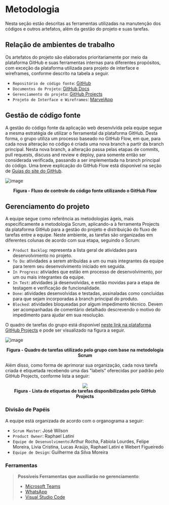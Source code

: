 # Metodologia

Nesta seção estão descritas as ferramentas utilizadas na manutenção dos códigos e outros artefatos, além da gestão do projeto e suas tarefas.

## Relação de ambientes de trabalho

Os artefatos do projeto são elaborados prioritariamente por meio da plataforma GitHub e suas ferramentas internas para diferentes propósitos, com exceção da plataforma utilizada para projeto de interface e wireframes,  conforme descrito na tabela a seguir.

- `Repositório de código fonte`: [GitHub](https://github.com/ICEI-PUC-Minas-PMV-ADS/pmv-ads-2021-2-e1-proj-web-t6-ads_2021_02_e1_grupo_1)
- `Documentos do Projeto`: [GitHub Docs](https://github.com/ICEI-PUC-Minas-PMV-ADS/pmv-ads-2021-2-e1-proj-web-t6-ads_2021_02_e1_grupo_1/tree/main/docs)
- `Gerenciamento do projeto`: [GitHub Projects](https://github.com/ICEI-PUC-Minas-PMV-ADS/pmv-ads-2021-2-e1-proj-web-t6-ads_2021_02_e1_grupo_1/projects/2)
- `Projeto de Interface e Wireframes`: [MarvelApp](https://marvelapp.com/prototype/ci07gg3)

## Gestão de código fonte 

A gestão do código fonte da aplicação web desenvlvida pela equipe segue a mesma estratégia de utilizar o ferramental da plataforma GitHub. Desta forma, o grupo utiliza um processo baseado no GitHub Flow, em que, para cada nova alteração no código é criada uma nova branch a partir da branch principal. Nesta nova branch, a alteração passa pelas etapas de commits, pull requests, discuss and review e deploy, para somente então ser considerada verificada, passando a ser implementada na branch principal do código. Uma breve explicação do GitHub Flow está disponível na seção de [Guias do site do GitHub](https://guides.github.com/introduction/flow/).

![image](https://user-images.githubusercontent.com/90944344/134842060-a529ca50-9cb4-46d6-b176-d141450627e2.png)
<p align="center">
<b>Figura - Fluxo de controle do código fonte utilizando o GitHub Flow</b>
</p>

## Gerenciamento do projeto

A equipe segue como referência as metodologias ágeis, mais especificamente a metodologia Scrum, aplicando-a à ferramenta Projects da plataforma GitHub para a gestão do projeto e distribuição do fluxo de tarefas entre a equipe. Neste ambiente, as tarefas são organizadas em diferentes colunas de acordo com sua etapa, seguindo o Scrum:

- `Product Backlog`: representa a lista geral de atividades para desenvolvimento no projeto.
- `To Do`: atividades a serem atribuídas a um ou mais integrantes da equipe para terem seu desenvolvimento iniciado em seguida.
- `In Progress`: ativiades que estão em processo de desenvolvimento, por um ou mais integrantes da equipe.
- `In Test`: atividades já desenvolvidas, e então movidas para a etapa de testagem e verificação de funcionalidade.
- `Done`: atividades desenvolvidas e testadas, assinaladas como concluídas para que sejam incorporadas à branch principal do produto.
- `Blocked`: atividades bloqueadas por algum impedimento técnico. Devem ser acompanhadas de comentário detalhado descrevendo o motivo do impedimento para ajudar em sua resolução.

O quadro de tarefas do grupo está disponível [neste link na plataforma GitHub Projects](https://github.com/ICEI-PUC-Minas-PMV-ADS/pmv-ads-2022-1-e2-proj-int-t2-plataforma-de-venda-de-alimentos/projects/1) e pode ser visualizado na figura a seguir.

![image](https://user-images.githubusercontent.com/85761080/159365698-39ba1f8a-a819-44fb-9628-9aa0da174359.png)
<p align="center">
<b>Figura - Quadro de tarefas utilizado pelo grupo com base na metodologia Scrum</b>
</p>

Além disso, como forma de aprimorar sua organização, cada nova tarefa criada é etiquetada recebendo uma das "labels" oferecidas por padrão pelo GitHub Projects, conforme lista a seguir:

<p align="center">
 <img src="https://user-images.githubusercontent.com/90944344/134843150-97cbe441-701d-4429-92d4-f37842f01eae.png"><br>
 <b>Figura - Lista de etiquetas de tarefas disponibilizadas pelo GitHub Projects</b>
</p>

### Divisão de Papéis

A equipe está organizada de acordo com o organograma a seguir:

-	`Scrum Master`: José Wilson
-	`Product Owner`: Raphael Latini
-	`Equipe de Desenvolvimento`:Arthur Rocha, Fabíola Lourdes, Felipe Moreira, Livia Cristina, Lucas Araújo, Raphael Latini e Webert Figueiredo
-	`Equipe de Design`: Guilherme da Silva Moreira

### Ferramentas
 
> **Possíveis Ferramentas que auxiliarão no gerenciamento**: 
> - [Microsoft Teams](https://teams.microsoft.com/)
> - [WhatsApp](https://web.whatsapp.com/)
> - [Visual Studio Code](https://code.visualstudio.com/)
